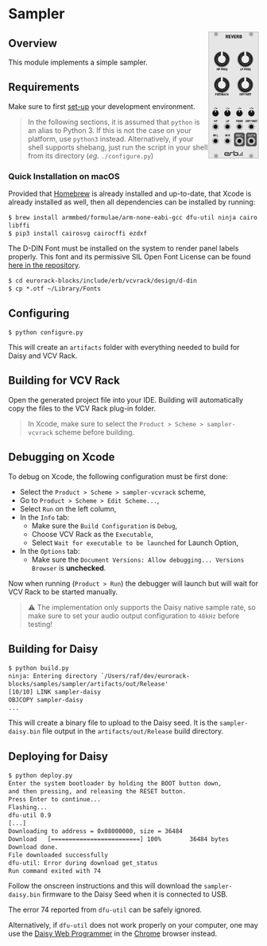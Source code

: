 # Sampler

<img align="right" width="20%" src="./screenshot.png">


## Overview

This module implements a simple sampler.


## Requirements

Make sure to first [set-up](https://github.com/ohmtech-rdi/eurorack-blocks/tree/main#setting-up)
your development environment.

> In the following sections, it is assumed that `python` is an alias to Python 3. If this is not the
> case on your platform, use `python3` instead. Alternatively, if your shell supports shebang,
> just run the script in your shell from its directory (_eg._ `./configure.py`)

### Quick Installation on macOS

Provided that [Homebrew](https://brew.sh) is already installed and up-to-date,
that Xcode is already installed as well,
then all dependencies can be installed by running:

    $ brew install armmbed/formulae/arm-none-eabi-gcc dfu-util ninja cairo libffi
    $ pip3 install cairosvg cairocffi ezdxf

The D-DIN Font must be installed on the system to render panel labels properly.
This font and its permissive SIL Open Font License
can be found [here in the repository](../../include/erb/vcvrack/design/d-din).

    $ cd eurorack-blocks/include/erb/vcvrack/design/d-din
    $ cp *.otf ~/Library/Fonts


## Configuring

    $ python configure.py

This will create an `artifacts` folder with everything needed to build for Daisy and VCV Rack.


## Building for VCV Rack

Open the generated project file into your IDE. Building will automatically copy the files to
the VCV Rack plug-in folder.

> In Xcode, make sure to select the `Product > Scheme > sampler-vcvrack` scheme before building.


## Debugging on Xcode

To debug on Xcode, the following configuration must be first done:
- Select the `Product > Scheme > sampler-vcvrack` scheme,
- Go to `Product > Scheme > Edit Scheme...`,
- Select `Run` on the left column,
- In the `Info` tab:
   - Make sure the `Build Configuration` is `Debug`,
   - Choose VCV Rack as the `Executable`,
   - Select `Wait for executable to be launched` for Launch Option,
- In the `Options` tab:
   - Make sure the `Document Versions: Allow debugging... Versions Browser` is **unchecked**.

Now when running (`Product > Run`) the debugger will launch but will wait for VCV Rack to be
started manually.

> ⚠️ The implementation only supports the Daisy native sample rate, so make sure to set your audio
> output configuration to `48kHz` before testing!


## Building for Daisy

    $ python build.py
    ninja: Entering directory `/Users/raf/dev/eurorack-blocks/samples/sampler/artifacts/out/Release'
    [10/10] LINK sampler-daisy
    OBJCOPY sampler-daisy
    ...

This will create a binary file to upload to the Daisy seed. It is the `sampler-daisy.bin` file
output in the `artifacts/out/Release` build directory.


## Deploying for Daisy

    $ python deploy.py
    Enter the system bootloader by holding the BOOT button down,
    and then pressing, and releasing the RESET button.
    Press Enter to continue...
    Flashing...
    dfu-util 0.9
    [...]
    Downloading to address = 0x08000000, size = 36484
    Download   [=========================] 100%        36484 bytes
    Download done.
    File downloaded successfully
    dfu-util: Error during download get_status
    Run command exited with 74

Follow the onscreen instructions and this will download the `sampler-daisy.bin` firmware to the
Daisy Seed when it is connected to USB.

The error 74 reported from `dfu-util` can be safely ignored.

Alternatively, if `dfu-util` does not work properly on your computer,
one may use the [Daisy Web Programmer](https://electro-smith.github.io/Programmer/)
in the [Chrome](https://support.google.com/chrome/answer/95346) browser instead.
